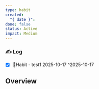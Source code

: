 ```yaml
---
type: habit
created:
  "{ date }":
done: false
status: Active
impact: Medium
---
```


### ✍️ Log
- [x] 🔁Habit - test1 2025-10-17 ^2025-10-17


## Overview
```mindmapos-habit-monthly
```
